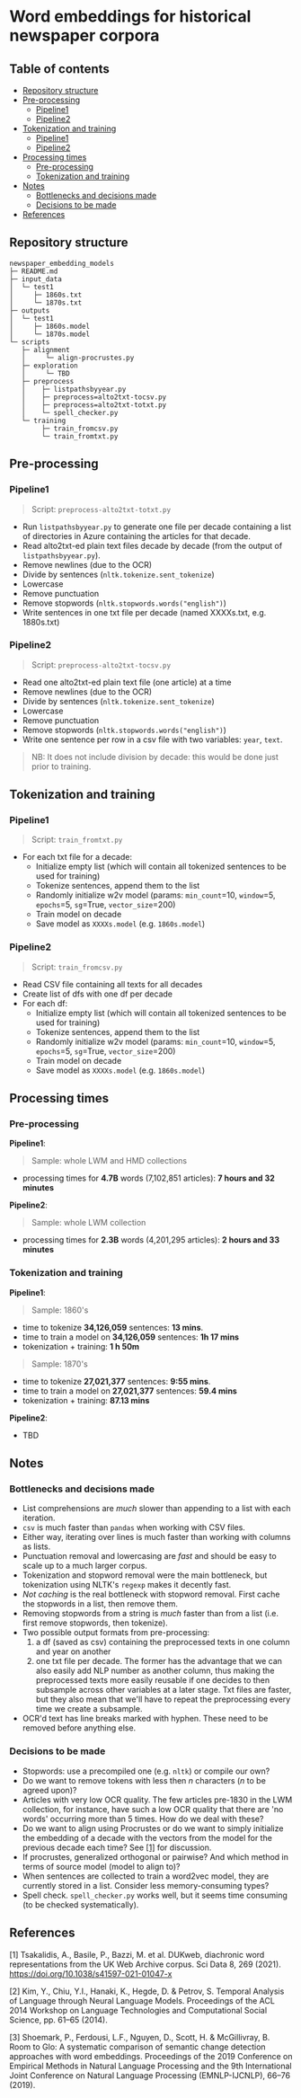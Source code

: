 # Word embeddings for historical newspaper corpora

Table of contents
-----------------

- [Repository structure](#repository-structure)
- [Pre-processing](#pre-processing)
    * [Pipeline1](#pipeline1)
    * [Pipeline2](#pipeline2)
- [Tokenization and training](#tokenization-and-training)
    * [Pipeline1](#pipeline1)
    * [Pipeline2](#pipeline2)
- [Processing times](#processing-times)
    * [Pre-processing](#pre-processing)
    * [Tokenization and training](#tokenization-and-training)
- [Notes](#notes)
    * [Bottlenecks and decisions made](#bottlenecks-and-decisions-made)
    * [Decisions to be made](#decisions-to-be-made)
- [References](#references)


## Repository structure
```
newspaper_embedding_models
├─ README.md
├─ input_data
│  └─ test1
│     ├─ 1860s.txt
│     └─ 1870s.txt
├─ outputs
│  └─ test1
│     ├─ 1860s.model
│     └─ 1870s.model
└─ scripts
   ├─ alignment
   │     └─ align-procrustes.py
   ├─ exploration
   │     └─ TBD
   ├─ preprocess
   │    ├─ listpathsbyyear.py
   │    ├─ preprocess=alto2txt-tocsv.py
   │    ├─ preprocess=alto2txt-totxt.py
   │    └─ spell_checker.py
   └─ training
        ├─ train_fromcsv.py
        └─ train_fromtxt.py
```

## Pre-processing
### Pipeline1
> Script: `preprocess-alto2txt-totxt.py`
- Run `listpathsbyyear.py` to generate one file per decade containing a list of directories in Azure containing the articles for that decade.
- Read alto2txt-ed plain text files decade by decade (from the output of `listpathsbyyear.py`).
- Remove newlines (due to the OCR)
- Divide by sentences (`nltk.tokenize.sent_tokenize`)
- Lowercase
- Remove punctuation
- Remove stopwords (`nltk.stopwords.words("english")`)
- Write sentences in one txt file per decade (named XXXXs.txt, e.g. 1880s.txt)

### Pipeline2
> Script: `preprocess-alto2txt-tocsv.py`
- Read one alto2txt-ed plain text file (one article) at a time
- Remove newlines (due to the OCR)
- Divide by sentences (`nltk.tokenize.sent_tokenize`)
- Lowercase
- Remove punctuation
- Remove stopwords (`nltk.stopwords.words("english")`)
- Write one sentence per row in a csv file with two variables: `year`, `text`.
> NB: It does not include division by decade: this would be done just prior to training.

## Tokenization and training
### Pipeline1
> Script: `train_fromtxt.py`
- For each txt file for a decade:
    * Initialize empty list (which will contain all tokenized sentences to be used for training)
    * Tokenize sentences, append them to the list
    * Randomly initialize w2v model (params: `min_count`=10, `window`=5, `epochs`=5, `sg`=True, `vector_size`=200)
    * Train model on decade
    * Save model as `XXXXs.model` (e.g. `1860s.model`)

### Pipeline2
> Script: `train_fromcsv.py`
- Read CSV file containing all texts for all decades
- Create list of dfs with one df per decade
- For each df:
    * Initialize empty list (which will contain all tokenized sentences to be used for training)
    * Tokenize sentences, append them to the list
    * Randomly initialize w2v model (params: `min_count`=10, `window`=5, `epochs`=5, `sg`=True, `vector_size`=200)
    * Train model on decade
    * Save model as `XXXXs.model` (e.g. `1860s.model`)

## Processing times
### Pre-processing
**Pipeline1**: 
> Sample: whole LWM and HMD collections
- processing times for **4.7B** words (7,102,851 articles): **7 hours and 32 minutes**

**Pipeline2**: 
> Sample: whole LWM collection
- processing times for **2.3B** words (4,201,295 articles): **2 hours and 33 minutes**

### Tokenization and training
**Pipeline1**: 
> Sample: 1860's
- time to tokenize **34,126,059** sentences: **13 mins**.
- time to train a model on **34,126,059** sentences: **1h 17 mins**
- tokenization + training: **1 h 50m**

> Sample: 1870's
- time to tokenize **27,021,377** sentences: **9:55 mins**.
- time to train a model on **27,021,377** sentences: **59.4 mins**
- tokenization + training: **87.13 mins**

**Pipeline2**: 
- TBD


## Notes
### Bottlenecks and decisions made
- List comprehensions are _much_ slower than appending to a list with each iteration.
- `csv` is much faster than `pandas` when working with CSV files.
- Either way, iterating over lines is much faster than working with columns as lists.
- Punctuation removal and lowercasing are _fast_ and should be easy to scale up to a much larger corpus.
- Tokenization and stopword removal were the main bottleneck, but tokenization using NLTK's `regexp` makes it decently fast.
- _Not caching_ is the real bottleneck with stopword removal. First cache the stopwords in a list, then remove them.
- Removing stopwords from a string is _much_ faster than from a list (i.e. first remove stopwords, then tokenize).
- Two possible output formats from pre-processing: 
    1. a df (saved as csv) containing the preprocessed texts in one column and year on another 
    2. one txt file per decade. 
    The former has the advantage that we can also easily add NLP number as another column, thus making the preprocessed texts more easily reusable if one decides to then subsample across other variables at a later stage. Txt files are faster, but they also mean that we'll have to repeat the preprocessing every time we create a subsample.
- OCR'd text has line breaks marked with hyphen. These need to be removed before anything else.

### Decisions to be made
- Stopwords: use a precompiled one (e.g. `nltk`) or compile our own?
- Do we want to remove tokens with less then _n_ characters (_n_ to be agreed upon)?
- Articles with very low OCR quality. The few articles pre-1830 in the LWM collection, for instance, have such a low OCR quality that there are 'no words' occurring more than 5 times. How do we deal with these?
- Do we want to align using Procrustes or do we want to simply initialize the embedding of a decade with the vectors from the model for the previous decade each time? See [[1]](#1) for discussion.
- If procrustes, generalized orthogonal or pairwise? And which method in terms of source model (model to align to)?
- When sentences are collected to train a word2vec model, they are currently stored in a list. Consider less memory-consuming types?
- Spell check. `spell_checker.py` works well, but it seems time consuming (to be checked systematically).


## References
<a id="1">[1]</a> 
Tsakalidis, A., Basile, P., Bazzi, M. et al. DUKweb, diachronic word representations from the UK Web Archive corpus. Sci Data 8, 269 (2021). https://doi.org/10.1038/s41597-021-01047-x

<a id="2">[2]</a> 
Kim, Y., Chiu, Y.I., Hanaki, K., Hegde, D. & Petrov, S. Temporal Analysis of Language through Neural Language Models. Proceedings
of the ACL 2014 Workshop on Language Technologies and Computational Social Science, pp. 61–65 (2014).

<a id="3">[3]</a> 
Shoemark, P., Ferdousi, L.F., Nguyen, D., Scott, H. & McGillivray, B. Room to Glo: A systematic comparison of semantic change
detection approaches with word embeddings. Proceedings of the 2019 Conference on Empirical Methods in Natural Language
Processing and the 9th International Joint Conference on Natural Language Processing (EMNLP-IJCNLP), 66–76 (2019).
